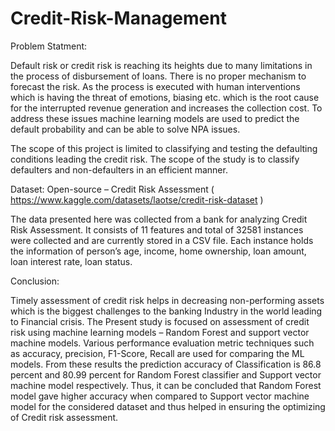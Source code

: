 # Credit-Risk-Management

Problem Statment:

Default risk or credit risk is reaching its heights due to many limitations in the process of disbursement
of loans. There is no proper mechanism to forecast the risk. As the process is executed with human
interventions which is having the threat of emotions, biasing etc. which is the root cause for the
interrupted revenue generation and increases the collection cost. To address these issues machine
learning models are used to predict the default probability and can be able to solve NPA issues.

The scope of this project is limited to classifying and testing the defaulting conditions leading the credit
risk. The scope of the study is to classify defaulters and non-defaulters in an efficient manner.

Dataset: Open-source – Credit Risk Assessment
( https://www.kaggle.com/datasets/laotse/credit-risk-dataset )

The data presented here was collected from a bank for analyzing Credit Risk Assessment. It consists
of 11 features and total of 32581 instances were collected and are currently stored in a CSV file.
Each instance holds the information of person’s age, income, home ownership, loan amount, loan
interest rate, loan status.

Conclusion:

Timely assessment of credit risk helps in decreasing non-performing assets which is the biggest
challenges to the banking Industry in the world leading to Financial crisis. The Present study is
focused on assessment of credit risk using machine learning models – Random Forest and support
vector machine models. Various performance evaluation metric techniques such as accuracy,
precision, F1-Score, Recall are used for comparing the ML models. From these results the
prediction accuracy of Classification is 86.8 percent and 80.99 percent for Random Forest
classifier and Support vector machine model respectively. Thus, it can be concluded that Random
Forest model gave higher accuracy when compared to Support vector machine model for the
considered dataset and thus helped in ensuring the optimizing of Credit risk assessment.
